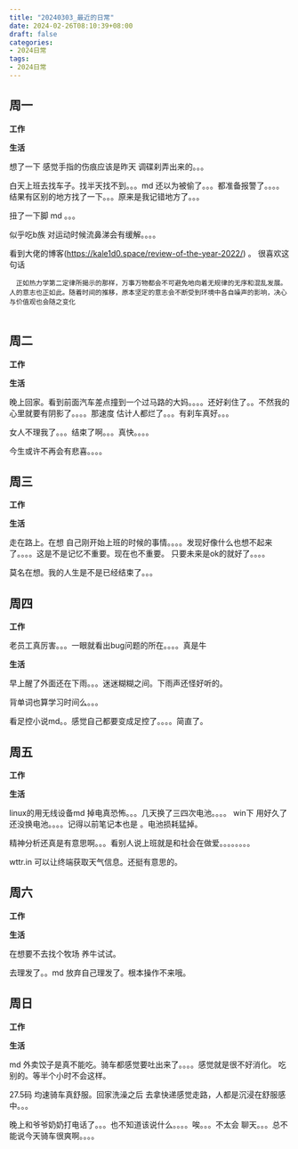 ```yaml
---
title: "20240303_最近的日常"
date: 2024-02-26T08:10:39+08:00
draft: false
categories:
- 2024日常
tags:
- 2024日常
---
```



## 周一

**工作**



**生活**


想了一下 感觉手指的伤痕应该是昨天 调碟刹弄出来的。。。

白天上班去找车子。找半天找不到。。。md 还以为被偷了。。。都准备报警了。。。。结果有区别的地方找了一下。。。原来是我记错地方了。。。

扭了一下脚 md 。。。

似乎吃b族 对运动时候流鼻涕会有缓解。。。。

看到大佬的博客(https://kale1d0.space/review-of-the-year-2022/) 。 很喜欢这句话 
```
　正如热力学第二定律所揭示的那样，万事万物都会不可避免地向着无规律的无序和混乱发展。人的意志也正如此。随着时间的推移，原本坚定的意志会不断受到环境中各自噪声的影响，决心与价值观也会随之变化
　
```

## 周二

**工作**



**生活**

晚上回家。看到前面汽车差点撞到一个过马路的大妈。。。。还好刹住了。。不然我的心里就要有阴影了。。。。那速度 估计人都烂了。。。有刹车真好。。。

女人不理我了。。。结束了啊。。。真快。。。。

今生或许不再会有悲喜。。。。


## 周三


**工作**



**生活**

走在路上。在想 自己刚开始上班的时候的事情。。。。发现好像什么也想不起来了。。。。这是不是记忆不重要。现在也不重要。 只要未来是ok的就好了。。。。

莫名在想。我的人生是不是已经结束了。。。


## 周四


**工作**

老员工真厉害。。。一眼就看出bug问题的所在。。。。真是牛


**生活**

早上醒了外面还在下雨。。。迷迷糊糊之间。下雨声还怪好听的。

背单词也算学习时间么。。。

看足控小说md。。感觉自己都要变成足控了。。。。简直了。



## 周五


**工作**



**生活**

linux的用无线设备md 掉电真恐怖。。。几天换了三四次电池。。。。 win下 用好久了还没换电池。。。。记得以前笔记本也是 。电池损耗猛掉。

精神分析还真是有意思啊。。。看别人说上班就是和社会在做爱。。。。。。。。

wttr.in 可以让终端获取天气信息。还挺有意思的。

## 周六


**工作**



**生活**

在想要不去找个牧场 养牛试试。

去理发了。。md 放弃自己理发了。根本操作不来哦。

## 周日


**工作**



**生活**

md 外卖饺子是真不能吃。骑车都感觉要吐出来了。。。。感觉就是很不好消化。 吃别的。等半个小时不会这样。

27.5码 均速骑车真舒服。回家洗澡之后 去拿快递感觉走路，人都是沉浸在舒服感中。。。

晚上和爷爷奶奶打电话了。。。也不知道该说什么。。。。唉。。。不太会 聊天。。。总不能说今天骑车很爽啊。。。。




